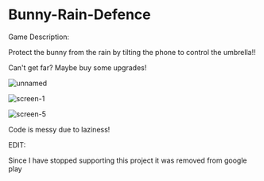 # Bunny-Rain-Defence
Game Description: 

Protect the bunny from the rain by tilting the phone to control the umbrella!! 

Can't get far? Maybe buy some upgrades!

![unnamed](https://user-images.githubusercontent.com/35507715/99890837-f3e62080-2c6b-11eb-878a-ded73b6e5955.png)

![screen-1](https://user-images.githubusercontent.com/35507715/99890897-addd8c80-2c6c-11eb-8cad-d5b62ab837c6.jpg)

![screen-5](https://user-images.githubusercontent.com/35507715/99890836-f34d8a00-2c6b-11eb-9862-cc6da5117081.jpg)


Code is messy due to laziness!

EDIT: 

Since I have stopped supporting this project it was removed from google play
